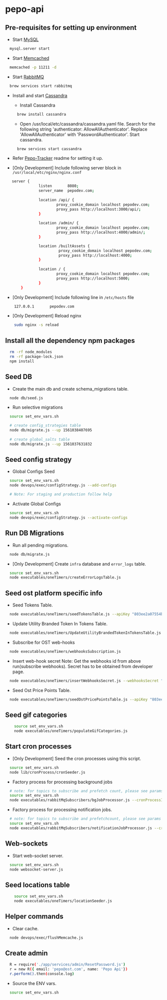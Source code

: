 # pepo-api

## Pre-requisites for setting up environment

* Start [MySQL](https://www.mysql.com/downloads/)
```bash
  mysql.server start
```

* Start [Memcached](https://memcached.org/)
```bash
  memcached -p 11211 -d
```

* Start [RabbitMQ](https://www.rabbitmq.com/download.html)
```bash
  brew services start rabbitmq
```

* Install and start [Cassandra](https://cassandra.apache.org/)
    - Install Cassandra
    ```bash
      brew install cassandra
    ```

    - Open /usr/local/etc/cassandra/cassandra.yaml file. Search for the following string 'authenticator: AllowAllAuthenticator'. Replace 'AllowAllAuthenticator' with 'PasswordAuthenticator'. Start cassandra.
    ```bash
      brew services start cassandra
    ```
    
* Refer [Pepo-Tracker](https://github.com/pepotech/pepo-tracker) readme for setting it up.

* [Only Development] Include following server block in `/usr/local/etc/nginx/nginx.conf`
```bash
   server {
               listen       8080;
               server_name  pepodev.com;
   
               location /api/ {
                       proxy_cookie_domain localhost pepodev.com;
                       proxy_pass http://localhost:3000/api/;
               }
   
               location /admin/ {
                       proxy_cookie_domain localhost pepodev.com;
                       proxy_pass http://localhost:4000/admin/;
               }

               location /builtAssets {
                        proxy_cookie_domain localhost pepodev.com;
                        proxy_pass http://localhost:4000;
               }
   
               location / {
                       proxy_cookie_domain localhost pepodev.com;
                       proxy_pass http://localhost:5000;
               }
       }
```

* [Only Development] Include following line in `/etc/hosts` file
```bash
    127.0.0.1       pepodev.com
```

* [Only Development] Reload nginx
```bash
    sudo nginx -s reload
```

## Install all the dependency npm packages
```bash
  rm -rf node_modules
  rm -rf package-lock.json
  npm install
```

## Seed DB
* Create the main db and create schema_migrations table.
```bash
  node db/seed.js
```

* Run selective migrations
```bash
  source set_env_vars.sh

  # create config_strategies table
  node db/migrate.js --up 1561038407695
  
  # create global_salts table
  node db/migrate.js --up 1561037631832
```

## Seed config strategy

* Global Configs Seed
```bash
  source set_env_vars.sh
  node devops/exec/configStrategy.js --add-configs

  # Note: For staging and production follow help
```

* Activate Global Configs
```bash
  source set_env_vars.sh
  node devops/exec/configStrategy.js --activate-configs
```

## Run DB Migrations

* Run all pending migrations.
```bash
  node db/migrate.js
```

* [Only Development] Create `infra` database and `error_logs` table.
```bash
  source set_env_vars.sh
  node executables/oneTimers/createErrorLogsTable.js
```

## Seed ost platform specific info

* Seed Tokens Table.
```bash
  node executables/oneTimers/seedTokensTable.js --apiKey "803ee2a07554b94d80fb4ba4eb08229c" --apiSecret "66fc5bce904f83a74aba10469505cd5ac51dfc886fc747ecbfba3fea254d3006"
```

* Update Utility Branded Token In Tokens Table.
```bash
  node executables/oneTimers/UpdateUtilityBrandedTokenInTokensTable.js --apiKey "803ee2a07554b94d80fb4ba4eb08229c" --apiSecret "66fc5bce904f83a74aba10469505cd5ac51dfc886fc747ecbfba3fea254d3006"
```

* Subscribe for OST web-hooks
```bash
  node executables/oneTimers/webhooksSubscription.js
```

* Insert web-hook secret
Note: Get the webhooks id from above run(subscribe webhooks). Secret has to be obtained from developer page.
```bash 
  node executables/oneTimers/insertWebhooksSecret.js --webhooksSecret "__WXYZ" --webhooksId "__ABCD"
```

* Seed Ost Price Points Table.
```bash
  node executables/oneTimers/seedOstPricePointsTable.js --apiKey "803ee2a07554b94d80fb4ba4eb08229c" --apiSecret "66fc5bce904f83a74aba10469505cd5ac51dfc886fc747ecbfba3fea254d3006"
```

## Seed gif categories
```bash
    source set_env_vars.sh
    node executables/oneTimers/populateGifCategories.js
```

## Start cron processes
* [Only Development] Seed the cron processes using this script.
```bash
  source set_env_vars.sh
  node lib/cronProcess/cronSeeder.js
```

* Factory process for processing background jobs
```bash
  # note: for topics to subscribe and prefetch count, please see params column of the cron_processes table
  source set_env_vars.sh
  node executables/rabbitMqSubscribers/bgJobProcessor.js --cronProcessId 3
```
* Factory process for processing notification jobs.
```bash
  # note: for topics to subscribe and prefetchcount, please see params column of the cron_processes table
  source set_env_vars.sh
  node executables/rabbitMqSubscribers/notificationJobProcessor.js --cronProcessId 4
```

## Web-sockets
* Start web-socket server.
```bash
  source set_env_vars.sh
  node websocket-server.js
```

## Seed locations table
```bash
    source set_env_vars.sh
    node executables/oneTimers/locationSeeder.js
```

## Helper commands

* Clear cache.
```bash
  node devops/exec/flushMemcache.js
```

## Create admin 
```bash
  R = require('./app/services/admin/ResetPassword.js')
  r = new R({ email: 'pepo@ost.com', name: 'Pepo Api'})
  r.perform().then(console.log)
```

* Source the ENV vars.
```bash
  source set_env_vars.sh
```
